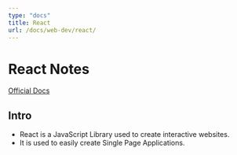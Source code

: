 ```yaml
---
type: "docs"
title: React
url: /docs/web-dev/react/
---
```


# React Notes

[Official Docs](https://legacy.reactjs.org/docs/getting-started.html)

## Intro

- React is a JavaScript Library used to create interactive websites.
- It is used to easily create Single Page Applications.

